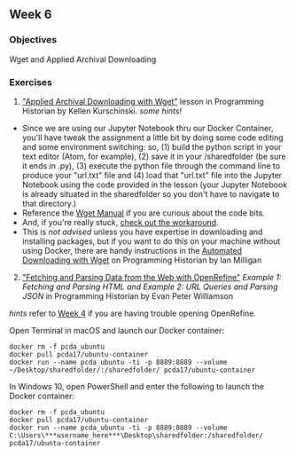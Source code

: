 ## Week 6

### Objectives
Wget and Applied Archival Downloading

### Exercises
1. ["Applied Archival Downloading with Wget"](https://programminghistorian.org/lessons/applied-archival-downloading-with-wget) lesson in Programming Historian by Kellen Kurschinski.
*some hints!*
- Since we are using our Jupyter Notebook thru our Docker Container, you'll have tweak the assignment a little bit by doing some code editing and some environment switching: so, (1) build the python script in your text editor (Atom, for example), (2) save it in your /sharedfolder (be sure it ends in .py), (3) execute the python file through the command line to produce your "url.txt" file and (4) load that "url.txt" file into the Jupyter Notebook using the code provided in the lesson (your Jupyter Notebook is already situated in the sharedfolder so you don't have to navigate to that directory.)
- Reference the [Wget Manual](https://www.gnu.org/software/wget/manual/wget.html) if you are curious about the code bits.
- And, if you're really stuck, [check out the workaround](https://github.com/tanyaclement/cpcda18.github.io/blob/master/Week_06_ProgrammingHistorian_workaround.ipynb).
- This is *not advised* unless you have expertise in downloading and installing packages, but if you want to do this on your machine without using Docker, there are handy instructions in the [Automated Downloading with Wget](https://programminghistorian.org/lessons/automated-downloading-with-wget) on Programming Historian by Ian Milligan

2. ["Fetching and Parsing Data from the Web with OpenRefine"](https://programminghistorian.org/lessons/fetch-and-parse-data-with-openrefine) *Example 1: Fetching and Parsing HTML and Example 2: URL Queries and Parsing JSON* in Programming Historian by Evan Peter Williamson

*hints* refer to [Week 4](https://tanyaclement.github.io/cpcda18.github.io/week-04.html) if you are having trouble opening OpenRefine.

Open Terminal in macOS and launch our Docker container:

```
docker rm -f pcda_ubuntu
docker pull pcda17/ubuntu-container
docker run --name pcda_ubuntu -ti -p 8889:8889 --volume ~/Desktop/sharedfolder/:/sharedfolder/ pcda17/ubuntu-container
```

In Windows 10, open PowerShell and enter the following to launch the Docker container:

```
docker rm -f pcda_ubuntu
docker pull pcda17/ubuntu-container
docker run --name pcda_ubuntu -ti -p 8889:8889 --volume C:\Users\***username_here***\Desktop\sharedfolder:/sharedfolder/ pcda17/ubuntu-container
```
